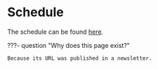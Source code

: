 # Schedule

The schedule can be found [here](../schedule.md).

???- question "Why does this page exist?"

    Because its URL was published in a newsletter.
